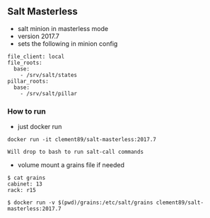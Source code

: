## Salt Masterless
* salt minion in masterless mode
* version 2017.7
* sets the following in minion config

```
file_client: local
file_roots:
  base:
    - /srv/salt/states
pillar_roots:
  base:
    - /srv/salt/pillar
```
### How to run
* just docker run
```
docker run -it clement89/salt-masterless:2017.7

Will drop to bash to run salt-call commands

```
* volume mount a grains file if needed
```
$ cat grains
cabinet: 13
rack: r15

$ docker run -v $(pwd)/grains:/etc/salt/grains clement89/salt-masterless:2017.7
```

